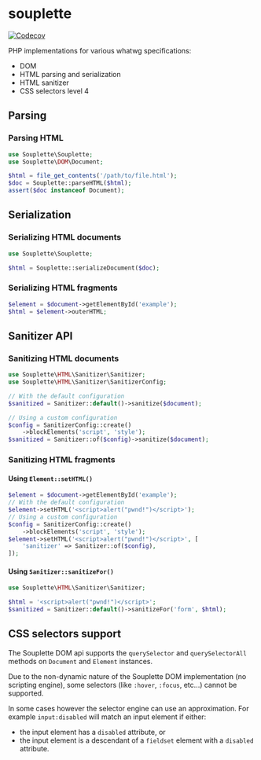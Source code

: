 # souplette

[![Codecov](https://img.shields.io/codecov/c/github/souplette-php/souplette?logo=codecov&style=for-the-badge)](https://codecov.io/gh/souplette-php/souplette)

PHP implementations for various whatwg specifications:

* DOM
* HTML parsing and serialization
* HTML sanitizer
* CSS selectors level 4

## Parsing

### Parsing HTML

```php
use Souplette\Souplette;
use Souplette\DOM\Document;

$html = file_get_contents('/path/to/file.html');
$doc = Souplette::parseHTML($html);
assert($doc instanceof Document);
```

## Serialization

### Serializing HTML documents

```php
use Souplette\Souplette;

$html = Souplette::serializeDocument($doc);
```

### Serializing HTML fragments

```php
$element = $document->getElementById('example');
$html = $element->outerHTML;
```

## Sanitizer API

### Sanitizing HTML documents

```php
use Souplette\HTML\Sanitizer\Sanitizer;
use Souplette\HTML\Sanitizer\SanitizerConfig;

// With the default configuration
$sanitized = Sanitizer::default()->sanitize($document);

// Using a custom configuration
$config = SanitizerConfig::create()
    ->blockElements('script', 'style');
$sanitized = Sanitizer::of($config)->sanitize($document);
```

### Sanitizing HTML fragments

#### Using `Element::setHTML()`

```php
$element = $document->getElementById('example');
// With the default configuration
$element->setHTML('<script>alert("pwnd!")</script>');
// Using a custom configuration
$config = SanitizerConfig::create()
    ->blockElements('script', 'style');
$element->setHTML('<script>alert("pwnd!")</script>', [
    'sanitizer' => Sanitizer::of($config),
]);
```

#### Using `Sanitizer::sanitizeFor()`

```php
use Souplette\HTML\Sanitizer\Sanitizer;

$html = '<script>alert("pwnd!")</script>';
$sanitized = Sanitizer::default()->sanitizeFor('form', $html);
```

## CSS selectors support

The Souplette DOM api supports the `querySelector` and `querySelectorAll` methods
on `Document` and `Element` instances.

Due to the non-dynamic nature of the Souplette DOM implementation (no scripting engine),
some selectors (like `:hover`, `:focus`, etc...) cannot be supported.

In some cases however the selector engine can use an approximation.
For example `input:disabled` will match an input element if either:
* the input element has a `disabled` attribute, or
* the input element is a descendant of a `fieldset` element with a `disabled` attribute.
